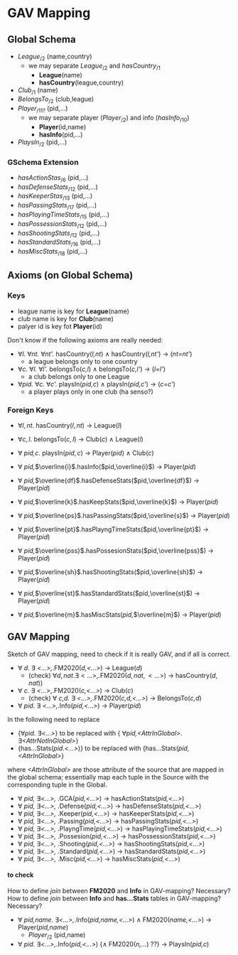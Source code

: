 # GAV Mapping

## Global Schema
- $League_{/2}$ (name,country)
	-  we may separate $League_{/2}$ and $hasCountry_{/1}$
		- **League**(name)
		- **hasCountry**(league,country)
- $Club_{/1}$ (name)
- $BelongsTo_{/2}$ (club,league)
- $Player_{/11?}$ (pid,...)
	- we may separate player $(Player_{/2})$ and info $(hasInfo_{/10})$ 
		- **Player**(id,name)
		- **hasInfo**(pid,...)
- $PlaysIn_{/2}$  (pid,...)

### GSchema Extension
- $hasActionStas_{/6}$ (pid,...)
- $hasDefenseStats_{/12}$ (pid,...)
- $hasKeeperStas_{/13}$ (pid,...)
- $hasPassingStats_{/17}$ (pid,...)
- $hasPlayingTimeStats_{/15}$ (pid,...)
- $hasPossessionStats_{/12}$ (pid,...)
- $hasShootingStats_{/12}$ (pid,...)
- $hasStandardStats_{/16}$ (pid,...)
- $hasMiscStats_{/18}$ (pid,...)



## Axioms (on Global Schema)
### Keys
- league name is key for **League**(name)
- club name is key for **Club**(name)
- palyer id is key fot **Player**(id)

Don't know if the following axioms are really needed:
- $\forall$*l.* $\forall$*nt.* $\forall$*nt'.* hasCountry(*l,nt*) $\wedge$ hasCountry(*l,nt'*) $\rightarrow$ (*nt=nt'*) 
	- a league belongs only to one country
- $\forall$*c.* $\forall$*l.* $\forall$*l'.* belongsTo(*c,l*) $\wedge$ belongsTo(*c,l'*) $\rightarrow$ (*l=l'*)
	- a club belongs only to one League 
- $\forall$*pid.* $\forall$*c.* $\forall$*c'.* playsIn(*pid,c*) $\wedge$ playsIn(*pid,c'*) $\rightarrow$ (*c=c'*)
	- a player plays only in one club (ha senso?)

### Foreign Keys
- $\forall l,nt.$ hasCountry($l,nt$) $\rightarrow$ League($l$)
- $\forall c,l.$ belongsTo($c,l$) $\rightarrow$ Club($c$) $\wedge$ League($l$)
- $\forall$ *pid,c*. playsIn($pid,c$) $\rightarrow$ Player($pid$) $\wedge$ Club($c$)

- $\forall$ *pid,*$\overline{i}$.hasInfo($pid,\overline{i}$) $\rightarrow$ Player($pid$)
- $\forall$ *pid,*$\overline{df}$.hasDefenseStats($pid,\overline{df}$) $\rightarrow$ Player($pid$)
- $\forall$ *pid,*$\overline{k}$.hasKeepStats($pid,\overline{k}$) $\rightarrow$ Player($pid$)
- $\forall$ *pid,*$\overline{ps}$.hasPassingStats($pid,\overline{s}$) $\rightarrow$ Player($pid$)
- $\forall$ *pid,*$\overline{pt}$.hasPlayngTimeStats($pid,\overline{pt}$) $\rightarrow$ Player($pid$)
- $\forall$ *pid,*$\overline{pss}$.hasPossesionStats($pid,\overline{pss}$) $\rightarrow$ Player($pid$)
- $\forall$ *pid,*$\overline{sh}$.hasShootingStats($pid,\overline{sh}$) $\rightarrow$ Player($pid$)
- $\forall$ *pid,*$\overline{st}$.hasStandardStats($pid,\overline{st}$) $\rightarrow$ Player($pid$)
- $\forall$ *pid,*$\overline{m}$.hasMiscStats(*pid,*$\overline{m}$) $\rightarrow$ Player($pid$)



## GAV Mapping
Sketch of GAV mapping, need to check if it is really GAV, and if all is correct.

- $\forall$ *d.* $\exists$ *<...>,*.FM2020(*d,<...>*) $\rightarrow$ League(*d*)
	- (check) $\forall d,nat. \exists <...>,$.FM2020($d,nat,<...>$) $\rightarrow$ hasCountry($d,nat$))
- $\forall$ *c.* $\exists$ *<...>*,.FM2020(*c,<...>*) $\rightarrow$ Club($c$) 
	- (check) $\forall$ *c,d.* $\exists$ *<...>,*.FM2020(*c,d,<...>*) $\rightarrow$ BelongsTo(*c,d*)
- $\forall$ *pid*. $\exists$ *<...>,*.Info(*pid,<...>*) $\rightarrow$ Player(*pid*)

In the following need to replace 
- {$\forall$*pid.* $\exists$*<...>*} to be replaced with {  $\forall$*pid,\<AttrInGlobal>*. $\exists$*\<AttrNotInGlobal>*}
- {has...Stats(*pid.<...>*)} to be replaced with {has...Stats(*pid,\<AttrInGlobal>*}

where *\<AttrInGlobal>* are those attribute of the source that are mapped in the global schema; essentially map each tuple in the Source with the corresponding tuple in the Global.

- $\forall$ *pid,* $\exists$*<...>,* .GCA(*pid,<...>*) $\rightarrow$ hasActionStats(*pid,<...>*)
- $\forall$ *pid,* $\exists$*<...>,* .Defense(*pid,<...>*) $\rightarrow$ hasDefenseStats(*pid,<...>*)
- $\forall$ *pid,* $\exists$*<...>,* .Keeper(*pid,<...>*) $\rightarrow$ hasKeeperStats(*pid,<...>*)
- $\forall$ *pid,* $\exists$*<...>,* .Passing(*pid,<...>*) $\rightarrow$ hasPassingStats(*pid,<...>*)
- $\forall$ *pid,* $\exists$*<...>,* .PlayngTime(*pid,<...>*) $\rightarrow$ hasPlayingTimeStats(*pid,<...>*)
- $\forall$ *pid,* $\exists$*<...>,* .Possesion(*pid,<...>*) $\rightarrow$ hasPossessionStats(*pid,<...>*)
- $\forall$ *pid,* $\exists$*<...>,* .Shooting(*pid,<...>*) $\rightarrow$ hasShootingStats(*pid,<...>*)
- $\forall$ *pid,* $\exists$*<...>,* .Standard(*pid,<...>*) $\rightarrow$ hasStandardStats(*pid,<...>*)
- $\forall$ *pid,* $\exists$*<...>,* .Misc(*pid,<...>*) $\rightarrow$ hasMiscStats(*pid,<...>*)

#### to check
How to define *join* between **FM2020** and **Info** in GAV-mapping? Necessary?
How to define *join* between **Info** and **has...Stats** tables in GAV-mapping? Necessary?
- $\forall$ *pid,name*. $\exists$*<...>,*.Info(*pid,name,<...>*) $\wedge$ FM2020(*name,<...>*) $\rightarrow$ Player(*pid,name*)
	- $Player_{/2}$ (pid,name)
- $\forall$ *pid.* $\exists$*<...>,*.Info(*pid,<...>*) {$\wedge$ FM2020(*n,...*) ??} $\rightarrow$ PlaysIn(*pid,c*)